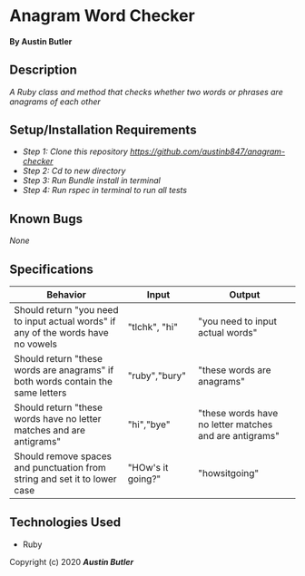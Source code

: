 # Anagram Word Checker

#### By Austin Butler

## Description

_A Ruby class and method that checks whether two words or phrases are anagrams of each other_
  
## Setup/Installation Requirements

* _Step 1: Clone this repository https://github.com/austinb847/anagram-checker_
* _Step 2: Cd to new directory_
* _Step 3: Run Bundle install in terminal_
* _Step 4: Run rspec in terminal to run all tests_

## Known Bugs

_None_

## Specifications

| Behavior                                                                          	| Input             	| Output                                                 	|
|-----------------------------------------------------------------------------------	|-------------------	|--------------------------------------------------------	|
| Should return "you need to input actual words" if any of the words have no vowels 	| "tlchk", "hi"     	| "you need to input actual words"                       	|
| Should return "these words are anagrams" if both words contain the same letters   	| "ruby","bury"     	| "these words are anagrams"                             	|
| Should return "these words have no letter matches and are antigrams"              	| "hi","bye"        	| "these words have no letter matches and are antigrams" 	|
| Should remove spaces and punctuation from string and set it to lower case         	| "HOw's it going?" 	| "howsitgoing"                                          	|

## Technologies Used

* Ruby

Copyright (c) 2020 **_Austin Butler_**
